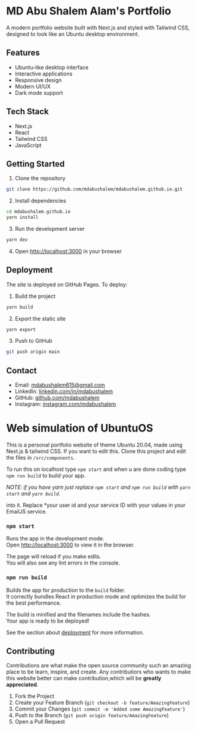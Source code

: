 # MD Abu Shalem Alam's Portfolio

A modern portfolio website built with Next.js and styled with Tailwind CSS, designed to look like an Ubuntu desktop environment.

## Features

- Ubuntu-like desktop interface
- Interactive applications
- Responsive design
- Modern UI/UX
- Dark mode support

## Tech Stack

- Next.js
- React
- Tailwind CSS
- JavaScript

## Getting Started

1. Clone the repository
```bash
git clone https://github.com/mdabushalem/mdabushalem.github.io.git
```

2. Install dependencies
```bash
cd mdabushalem.github.io
yarn install
```

3. Run the development server
```bash
yarn dev
```

4. Open [http://localhost:3000](http://localhost:3000) in your browser

## Deployment

The site is deployed on GitHub Pages. To deploy:

1. Build the project
```bash
yarn build
```

2. Export the static site
```bash
yarn export
```

3. Push to GitHub
```bash
git push origin main
```


## Contact

- Email: mdabushalem615@gmail.com
- LinkedIn: [linkedin.com/in/mdabushalem](https://linkedin.com/in/mdabushalem)
- GitHub: [github.com/mdabushalem](https://github.com/mdabushalem)
- Instagram: [instagram.com/mdabushalem](https://instagram.com/mdabushalem)

# Web simulation of UbuntuOS

This is a personal portfolio website of theme Ubuntu 20.04, made using Next.js & tailwind CSS.
If you want to edit this. Clone this project and edit the files in `/src/components`.

To run this on localhost
type `npm start` and when u are done coding type `npm run build` to build your app.

_NOTE: if you have yarn just replace `npm start` and `npm run build` with `yarn start` and `yarn build`._




into it. Replace \*your user id and your service ID with your values in your EmailJS service.




### `npm start`

Runs the app in the development mode.\
Open [http://localhost:3000](http://localhost:3000) to view it in the browser.

The page will reload if you make edits.\
You will also see any lint errors in the console.

### `npm run build`

Builds the app for production to the `build` folder.\
It correctly bundles React in production mode and optimizes the build for the best performance.

The build is minified and the filenames include the hashes.\
Your app is ready to be deployed!

See the section about [deployment](https://facebook.github.io/create-react-app/docs/deployment) for more information.

## Contributing

Contributions are what make the open source community such an amazing place to be learn, inspire, and create. Any contributiors who wants to make this website better can make contribution,which will be **greatly appreciated**.

1. Fork the Project
2. Create your Feature Branch (`git checkout -b feature/AmazingFeature`)
3. Commit your Changes (`git commit -m 'Added some AmazingFeature'`)
4. Push to the Branch (`git push origin feature/AmazingFeature`)
5. Open a Pull Request
